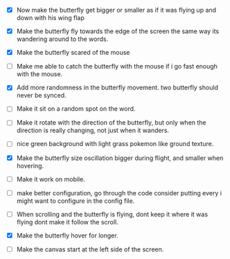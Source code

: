 - [x] Now make the butterfly get bigger or smaller as if it was flying up and down with his wing flap

- [x] Make the butterfly fly towards the edge of the screen the same way its wandering around to the words.

- [x] Make the butterfly scared of the mouse

- [ ] Make me able to catch the butterfly with the mouse if i go fast enough with the mouse. 

- [x] Add more randomness in the butterfly movement. two butterfly should never be synced.

- [ ] Make it sit on a random spot on the word. 

- [ ] Make it rotate with the direction of the butterfly, but only when the direction is really changing, not just when it wanders. 

- [ ] nice green background with light grass pokemon like ground texture.

- [x] Make the butterfly size oscillation bigger during flight, and smaller when hovering.

- [ ] Make it work on mobile.

- [ ] make better configuration, go through the code consider putting every i might want to configure in the config file.

- [ ] When scrolling and the butterfly is flying, dont keep it where it was flying dont make it follow the scroll.

- [x] Make the butterfly hover for longer.

- [ ] Make the canvas start at the left side of the screen.